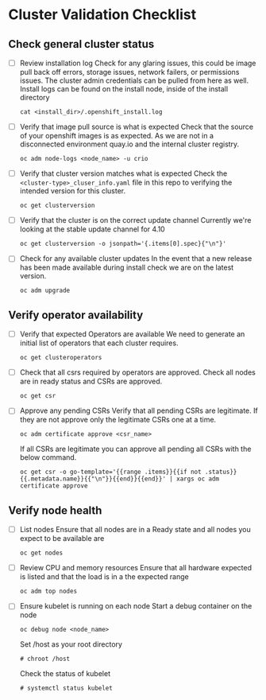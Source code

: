 
# Cluster Validation Checklist

## Check general cluster status

- [ ] Review installation log
  Check for any glaring issues, this could be image pull back off errors, storage issues, network failers, or permissions issues. The cluster admin credentials can be pulled from here as well.
  Install logs can be found on the install node, inside of the install directory

  ```shell
  cat <install_dir>/.openshift_install.log
  ```

- [ ] Verify that image pull source is what is expected
  Check that the source of your openshift images is as expected.
  As we are not in a disconnected environment quay.io and the internal cluster registry.

  ```shell
  oc adm node-logs <node_name> -u crio
  ```

- [ ] Verify that cluster version matches what is expected
  Check the `<cluster-type>_cluser_info.yaml` file in this repo to verifying the intended version for this cluster.

  ```shell
  oc get clusterversion
  ```

- [ ] Verify that the cluster is on the correct update channel
  Currently we're looking at the stable update channel for 4.10

  ```shell
  oc get clusterversion -o jsonpath='{.items[0].spec}{"\n"}'
  ```

- [ ] Check for any available cluster updates
  In the event that a new release has been made available during install check we are on the latest version.

  ```shell
  oc adm upgrade
  ```

## Verify operator availability

- [ ] Verify that expected Operators are available
  We need to generate an initial list of operators that each cluster requires.

  ```shell
  oc get clusteroperators
  ```

- [ ] Check that all csrs required by operators are approved.
  Check all nodes are in ready status and CSRs are approved.

  ```shell
  oc get csr
  ```

- [ ] Approve any pending CSRs
  Verify that all pending CSRs are legitimate. If they are not approve only the legitimate CSRs one at a time.

  ```shell
  oc adm certificate approve <csr_name>
  ```

  If all CSRs are legitimate you can approve all pending all CSRs with the below command.

  ```shell
  oc get csr -o go-template='{{range .items}}{{if not .status}}{{.metadata.name}}{{"\n"}}{{end}}{{end}}' | xargs oc adm certificate approve
  ```

## Verify node health

- [ ] List nodes
  Ensure that all nodes are in a Ready state and all nodes you expect to be available are

  ```shell
  oc get nodes
  ```

- [ ] Review CPU and memory resources
  Ensure that all hardware expected is listed and that the load is in a the expected range

  ```shell
  oc adm top nodes
  ```

- [ ] Ensure kubelet is running on each node
  Start a debug container on the node

  ```shell
  oc debug node <node_name>
  ```

  Set /host as your root directory

  ```shell
  # chroot /host
  ```

  Check the status of kubelet

  ```shell
  # systemctl status kubelet
  ```
